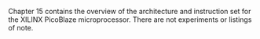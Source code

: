 Chapter 15 contains the overview of the architecture and instruction set for the
XILINX PicoBlaze microprocessor.  There are not experiments or listings of note.
